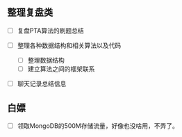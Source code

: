 
## 整理复盘类

- [ ] 复盘PTA算法的刷题总结
- [ ] 整理各种数据结构和相关算法以及代码
	- [ ] 整理数据结构
	- [ ] 建立算法之间的框架联系
- [ ] 聊天记录总结信息


## 白嫖

- [ ] 领取MongoDB的500M存储流量，好像也没啥用，不弄了。